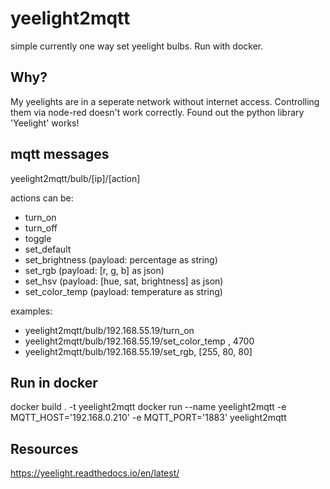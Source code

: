 # yeelight2mqtt

simple currently one way set yeelight bulbs.
Run with docker.

## Why?

My yeelights are in a seperate network without internet access. 
Controlling them via node-red doesn't work correctly.
Found out the python library 'Yeelight' works!

## mqtt messages

yeelight2mqtt/bulb/[ip]/[action]

actions can be:
* turn_on
* turn_off
* toggle
* set_default
* set_brightness (payload: percentage as string)
* set_rgb (payload: [r, g, b] as json)
* set_hsv (payload: [hue, sat, brightness] as json)
* set_color_temp (payload: temperature as string)

examples:
* yeelight2mqtt/bulb/192.168.55.19/turn_on
* yeelight2mqtt/bulb/192.168.55.19/set_color_temp , 4700
* yeelight2mqtt/bulb/192.168.55.19/set_rgb, [255, 80, 80]

## Run in docker
docker build . -t yeelight2mqtt
docker run --name yeelight2mqtt -e MQTT_HOST='192.168.0.210' -e MQTT_PORT='1883' yeelight2mqtt

## Resources

https://yeelight.readthedocs.io/en/latest/
